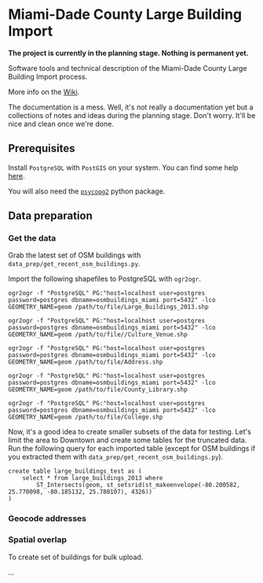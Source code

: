 # Miami-Dade County Large Building Import

**The project is currently in the planning stage. Nothing is permanent yet.**

Software tools and technical description of the Miami-Dade County Large Building Import process.

More info on the [Wiki](http://wiki.openstreetmap.org/wiki/Miami-Dade_County_Large_Building_Import).

The documentation is a mess. Well, it's not really a documentation yet but a collections of notes and ideas during the planning stage. Don't worry. It'll be nice and clean once we're done.

## Prerequisites 

Install `PostgreSQL` with `PostGIS` on your system. You can find some help [here](http://wiki.openstreetmap.org/wiki/PostGIS/Installation#).

You will also need the [`psycopg2`](http://initd.org/psycopg/docs/install.html#install-from-package) python package.

## Data preparation

### Get the data

Grab the latest set of OSM buildings with `data_prep/get_recent_osm_buildings.py`.

Import the following shapefiles to PostgreSQL with `ogr2ogr`.

```
ogr2ogr -f "PostgreSQL" PG:"host=localhost user=postgres password=postgres dbname=osmbuildings_miami port=5432" -lco GEOMETRY_NAME=geom /path/to/file/Large_Buildings_2013.shp

ogr2ogr -f "PostgreSQL" PG:"host=localhost user=postgres password=postgres dbname=osmbuildings_miami port=5432" -lco GEOMETRY_NAME=geom /path/to/file//Culture_Venue.shp

ogr2ogr -f "PostgreSQL" PG:"host=localhost user=postgres password=postgres dbname=osmbuildings_miami port=5432" -lco GEOMETRY_NAME=geom /path/to/file/Address.shp

ogr2ogr -f "PostgreSQL" PG:"host=localhost user=postgres password=postgres dbname=osmbuildings_miami port=5432" -lco GEOMETRY_NAME=geom /path/to/file/County_Library.shp

ogr2ogr -f "PostgreSQL" PG:"host=localhost user=postgres password=postgres dbname=osmbuildings_miami port=5432" -lco GEOMETRY_NAME=geom /path/to/file/College.shp
```

Now, it's a good idea to create smaller subsets of the data for testing. Let's limit the area to Downtown and create some tables for the truncated data.
Run the following query for each imported table (except for OSM buildings if you extracted them with `data_prep/get_recent_osm_buildings.py`).

```sqlgeomfield
create table large_buildings_test as (
	select * from large_buildings_2013 where
		ST_Intersects(geom, st_setsrid(st_makeenvelope(-80.200582, 25.770098, -80.185132, 25.780107), 4326))
)
```

### Geocode addresses

### Spatial overlap

To create set of buildings for bulk upload.

...

